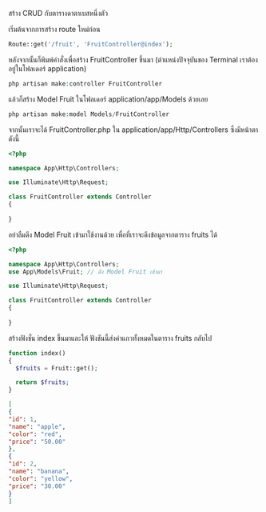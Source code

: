 สร้าง CRUD กับตารางดาตาเบสหนึ่งตัว

เริ่มต้นจากการสร้าง route ใหม่ก่อน

```php
Route::get('/fruit', 'FruitController@index');
```

หลังจากนั้นก็พิมพ์คำสั่งเพื่อสร้าง FruitController ขึ้นมา (ตำแหน่งปัจจุบันของ Terminal เราต้องอยู่ในโฟลเดอร์ application)

```php
php artisan make:controller FruitController
```

แล้วก็สร้าง Model Fruit ในโฟลเดอร์ application/app/Models ด้วยเลย
```php
php artisan make:model Models/FruitController
```

จากนั้นเราจะได้ FruitController.php ใน application/app/Http/Controllers ซึ่งมีหน้าตาดังนี้
```php
<?php

namespace App\Http\Controllers;

use Illuminate\Http\Request;

class FruitController extends Controller
{
    
}
```

อย่าลืมดึง Model Fruit เข้ามาใช้งานด้วย เพื่อที่เราจะดึงข้อมูลจากตาราง fruits ได้

```php
<?php

namespace App\Http\Controllers;
use App\Models\Fruit; // ดึง Model Fruit เข้ามา

use Illuminate\Http\Request;

class FruitController extends Controller
{
    
}
```

สร้างฟังชั่น index ขึ้นมาและให้ ฟังชันนี้ส่งค่าแถวทั้งหมดในตาราง fruits กลับไป

```php
function index()
{
  $fruits = Fruit::get();

  return $fruits;
}
```

```json
[
{
"id": 1,
"name": "apple",
"color": "red",
"price": "50.00"
},
{
"id": 2,
"name": "banana",
"color": "yellow",
"price": "30.00"
}
]
```





